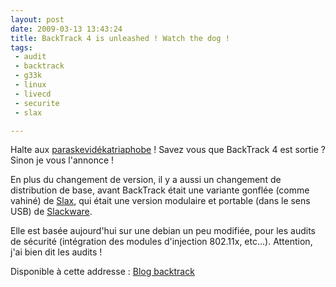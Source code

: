 ```yaml
---
layout: post
date: 2009-03-13 13:43:24
title: BackTrack 4 is unleashed ! Watch the dog !
tags:
 - audit
 - backtrack
 - g33k
 - linux
 - livecd
 - securite
 - slax

---
```


Halte aux [paraskevidékatriaphobe](http://static.zenithar.org/2007/04/13/etes-vous-paraskevidekatriaphobe/) ! Savez vous que BackTrack 4 est sortie ? Sinon je vous l'annonce !

En plus du changement de version, il y a aussi un changement de distribution de base, avant BackTrack était une variante gonflée (comme vahiné) de [Slax](http://www.slax.org/), qui était une version modulaire et portable (dans le sens USB) de [Slackware](http://www.slackware.com/).

Elle est basée aujourd'hui sur une debian un peu modifiée, pour les audits de sécurité (intégration des modules d'injection 802.11x, etc...). Attention, j'ai bien dit les audits !

Disponible à cette addresse : [Blog backtrack](http://backtrack4.blogspot.com/2009/02/backtrack-4-beta-public-released.html)
